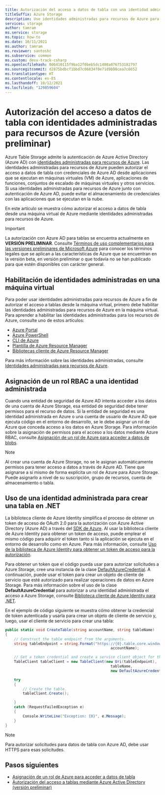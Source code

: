 ```yaml
---
title: Autorización del acceso a datos de tabla con una identidad administrada (versión preliminar)
titleSuffix: Azure Storage
description: Use identidades administradas para recursos de Azure para autorizar el acceso a datos de tabla desde aplicaciones que se ejecutan en máquinas virtuales de Azure, aplicaciones de funciones y otras.
services: storage
author: tamram
ms.service: storage
ms.topic: how-to
ms.date: 10/11/2021
ms.author: tamram
ms.reviewer: santoshc
ms.subservice: common
ms.custom: devx-track-csharp
ms.openlocfilehash: 0d6410115f9ba12f0beb5dc1408a076753182797
ms.sourcegitcommit: d2875bdbcf1bbd7c06834f0e71d9b98cea7c6652
ms.translationtype: HT
ms.contentlocale: es-ES
ms.lasthandoff: 10/12/2021
ms.locfileid: "129859604"
---
```

# <a name="authorize-access-to-table-data-with-managed-identities-for-azure-resources-preview"></a>Autorización del acceso a datos de tabla con identidades administradas para recursos de Azure (versión preliminar)

Azure Table Storage admite la autenticación de Azure Active Directory (Azure AD) con [identidades administradas para recursos de Azure](../../active-directory/managed-identities-azure-resources/overview.md). Las identidades administradas para recursos de Azure pueden autorizar el acceso a datos de tabla con credenciales de Azure AD desde aplicaciones que se ejecutan en máquinas virtuales (VM) de Azure, aplicaciones de funciones, conjuntos de escalado de máquinas virtuales y otros servicios. Si usa identidades administradas para recursos de Azure junto con autenticación de Azure AD, puede evitar el almacenamiento de credenciales con las aplicaciones que se ejecutan en la nube.

En este artículo se muestra cómo autorizar el acceso a datos de tabla desde una máquina virtual de Azure mediante identidades administradas para recursos de Azure.

> [!IMPORTANT]
> La autorización con Azure AD para tablas se encuentra actualmente en **VERSIÓN PRELIMINAR**. Consulte [Términos de uso complementarios para las versiones preliminares de Microsoft Azure](https://azure.microsoft.com/support/legal/preview-supplemental-terms/) para conocer los términos legales que se aplican a las características de Azure que se encuentran en la versión beta, en versión preliminar o que todavía no se han publicado para que estén disponibles con carácter general.

## <a name="enable-managed-identities-on-a-vm"></a>Habilitación de identidades administradas en una máquina virtual

Para poder usar identidades administradas para recursos de Azure a fin de autorizar el acceso a tablas desde la máquina virtual, primero debe habilitar las identidades administradas para recursos de Azure en la máquina virtual. Para aprender a habilitar las identidades administradas para los recursos de Azure, consulte uno de estos artículos:

- [Azure Portal](../../active-directory/managed-identities-azure-resources/qs-configure-portal-windows-vm.md)
- [Azure PowerShell](../../active-directory/managed-identities-azure-resources/qs-configure-powershell-windows-vm.md)
- [CLI de Azure](../../active-directory/managed-identities-azure-resources/qs-configure-cli-windows-vm.md)
- [Plantilla de Azure Resource Manager](../../active-directory/managed-identities-azure-resources/qs-configure-template-windows-vm.md)
- [Bibliotecas cliente de Azure Resource Manager](../../active-directory/managed-identities-azure-resources/qs-configure-sdk-windows-vm.md)

Para más información sobre las identidades administradas, consulte [Identidades administradas para recursos de Azure](../../active-directory/managed-identities-azure-resources/overview.md).

## <a name="assign-an-rbac-role-to-a-managed-identity"></a>Asignación de un rol RBAC a una identidad administrada

Cuando una entidad de seguridad de Azure AD intenta acceder a los datos de una cuenta de Azure Storage, esa entidad de seguridad debe tener permisos para el recurso de datos. Si la entidad de seguridad es una identidad administrada en Azure o una cuenta de usuario de Azure AD que ejecuta código en el entorno de desarrollo, se le debe asignar un rol de Azure que conceda acceso a los datos en Azure Storage. Para información sobre la asignación de permisos para el acceso a los datos mediante Azure RBAC, consulte [Asignación de un rol de Azure para acceder a datos de blobs](assign-azure-role-data-access.md).

> [!NOTE]
> Al crear una cuenta de Azure Storage, no se le asignan automáticamente permisos para tener acceso a datos a través de Azure AD. Tiene que asignarse a sí mismo de forma explícita un rol de Azure para Azure Storage. Puede asignarlo a nivel de su suscripción, grupo de recursos, cuenta de almacenamiento o tabla.

## <a name="use-a-managed-identity-to-create-a-table-in-net"></a>Uso de una identidad administrada para crear una tabla en .NET

La biblioteca cliente de Azure Identity simplifica el proceso de obtener un token de acceso de OAuth 2.0 para la autorización con Azure Active Directory (Azure AD) a través del [SDK de Azure](https://github.com/Azure/azure-sdk). Al usar la biblioteca cliente de Azure Identity para obtener un token de acceso, puede emplear el mismo código para adquirir el token tanto si la aplicación se ejecuta en el entorno de desarrollo como en Azure. Para más información, consulte [Uso de la biblioteca de Azure Identity para obtener un token de acceso para la autorización](../common/identity-library-acquire-token.md).

Para obtener un token que el código pueda usar para autorizar solicitudes a Azure Storage, cree una instancia de la clase [DefaultAzureCredential](/dotnet/api/azure.identity.defaultazurecredential). A continuación, puede usar el token para crear un objeto de cliente de servicio que esté autorizado para realizar operaciones de datos en Azure Storage. Para más información sobre el uso de la clase **DefaultAzureCredential** para autorizar a una identidad administrada el acceso a Azure Storage, consulte [Biblioteca cliente de Azure Identity para .NET](/dotnet/api/overview/azure/identity-readme).

En el ejemplo de código siguiente se muestra cómo obtener la credencial de token autenticada y usarla para crear un objeto de cliente de servicio y, luego, usar el cliente de servicio para crear una tabla:

```csharp
public static void CreateTable(string accountName, string tableName)
{
    // Construct the table endpoint from the arguments.
    string tableEndpoint = string.Format("https://{0}.table.core.windows.net/",
                                                accountName);

    // Get a token credential and create a service client object for the table.
    TableClient tableClient = new TableClient(new Uri(tableEndpoint), 
                                                tableName, 
                                                new DefaultAzureCredential());

    try
    {
        // Create the table.
        tableClient.Create();

    }
    catch (RequestFailedException e)
    {
        Console.WriteLine("Exception: {0}", e.Message);
    }
}
```

> [!NOTE]
> Para autorizar solicitudes para datos de tabla con Azure AD, debe usar HTTPS para esas solicitudes.

## <a name="next-steps"></a>Pasos siguientes

- [Asignación de un rol de Azure para acceder a datos de tabla](assign-azure-role-data-access.md)
- [Autorización del acceso a tablas mediante Azure Active Directory (versión preliminar)](authorize-access-azure-active-directory.md)